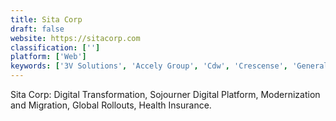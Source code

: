 ```yaml
---
title: Sita Corp
draft: false 
website: https://sitacorp.com
classification: ['']
platform: ['Web']
keywords: ['3V Solutions', 'Accely Group', 'Cdw', 'Crescense', 'General Datatech', 'NEORIS', 'ProKarma', 'Return on Intelligence', 'Saberpoint', 'Sapphire Systems', 'Solvera Enterprise Solutions', 'hyperCision Inc.']
---
```

Sita Corp: Digital Transformation, Sojourner Digital Platform, Modernization and Migration, Global Rollouts, Health Insurance.